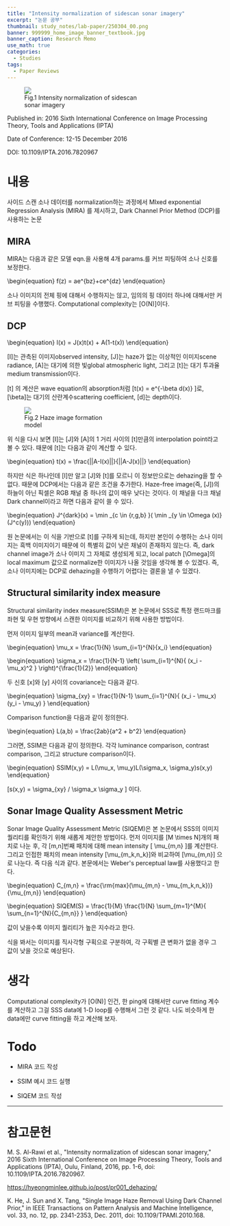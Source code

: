 ```yaml
---
title: "Intensity normalization of sidescan sonar imagery"
excerpt: "논문 공부"
thumbnail: study_notes/lab-paper/250304_00.png
banner: 999999_home_image_banner_textbook.jpg
banner_caption: Research Memo
use_math: true
categories:
  - Studies
tags:
  - Paper Reviews
---
```


<figure class="align-center" style="width: 60%">
  <a href="{{ site.url }}{{ site.baseurl }}/assets/images/study_notes/lab-paper/250304_00.png">
  <img src="{{ site.url }}{{ site.baseurl }}/assets/images/study_notes/lab-paper/250304_00.png">
  </a>
  <figcaption>
  Fig.1 Intensity normalization of sidescan sonar imagery
  </figcaption>
</figure>

Published in: 2016 Sixth International Conference on Image Processing Theory, Tools and Applications (IPTA)

Date of Conference: 12-15 December 2016

DOI: 10.1109/IPTA.2016.7820967

# 내용

사이드 스캔 소나 데이터를 normalization하는 과정에서 MIxed exponential Regression Analysis (MIRA) 를 제시하고, Dark Channel Prior Method (DCP)를 사용하는 논문

## MIRA

MIRA는 다음과 같은 모델 eqn.을 사용해 4개 params.를 커브 피팅하여 소나 신호를 보정한다.

\begin{equation}
    f(z) = ae^{bz}+ce^{dz}
\end{equation}

소나 이미지의 전체 핑에 대해서 수행하지는 않고, 임의의 핑 데이터 하나에 대해서만 커브 피팅을 수행했다. Computational complexity는 \[O(N)\]이다.

## DCP

\begin{equation}
    I(x) = J(x)t(x) + A(1-t(x))
\end{equation}

\[I\]는 관측된 이미지observed intensity, \[J\]는 haze가 없는 이상적인 이미지scene radiance, \[A\]는 대기에 의한 빛global atmospheric light, 그리고 \[t\]는 대기 투과율medium transmission이다.

\[t\] 의 계산은 wave equation의 absorption처럼 \[t(x) = e^{-\beta d(x)} \]로, \[\beta\]는 대기의 산란계수scattering coefficient, \[d\]는 depth이다.

<figure class="align-center" style="width: 40%">
  <a href="{{ site.url }}{{ site.baseurl }}/assets/images/study_notes/lab-paper/250304_01.png">
  <img src="{{ site.url }}{{ site.baseurl }}/assets/images/study_notes/lab-paper/250304_01.png">
  </a>
  <figcaption>
  Fig.2 Haze image formation model
  </figcaption>
</figure>

위 식을 다시 보면 \[I\]는 \[J\]와 \[A\]의 1 거리 사이의 \[t\]만큼의 interpolation point라고 볼 수 있다. 때문에 \[t\]는 다음과 같이 계산할 수 있다.

\begin{equation}
    t(x) = \frac{||A-I(x)||}{||A-J(x)||}
\end{equation}

하지만 식은 하나인데 \[I\]만 알고 \[J\]와 \[t\]를 모르니 이 정보만으로는 dehazing을 할 수 없다. 때문에 DCP에서는 다음과 같은 조건을 추가한다. Haze-free image(즉, \[J\])의 하늘이 아닌 픽셀은 RGB 채널 중 하나의 값이 매우 낮다는 것이다. 이 채널을 다크 채널Dark channel이라고 하면 다음과 같이 쓸 수 있다.

\begin{equation}
    J^{dark}(x) = \min _{c \in \{r,g,b\} }( \min _{y \in \Omega (x)}(J^c(y)))
\end{equation}

원 논문에서는 이 식을 기반으로 \[t\]를 구하게 되는데, 하지만 본인이 수행하는 소나 이미지는 흑백 이미지이기 때문에 이 특별히 값이 낮은 채널이 존재하지 않는다. 즉, dark channel image가 소나 이미지 그 자체로 생성되게 되고, local patch \[\Omega\]의 local maximum 값으로 normalize한 이미지가 나올 것임을 생각해 볼 수 있겠다. 즉, 소나 이미지에는 DCP로 dehazing을 수행하기 어렵다는 결론을 낼 수 있겠다.

## Structural similarity index measure

Structural similarity index measure(SSIM)은 본 논문에서 SSS로 특정 랜드마크를 좌현 및 우현 방향에서 스캔한 이미지를 비교하기 위해 사용한 방법이다.

먼저 이미지 일부의 mean과 variance를 계산한다.

\begin{equation}
    \mu\_x = \frac{1}{N} \sum\_{i=1}^{N}{x\_i}
\end{equation}

\begin{equation}
    \sigma\_x = \frac{1}{N-1} \left( \sum\_{i=1}^{N}{ (x\_i - \mu\_x)^2 } \right)^{\frac{1}{2}}
\end{equation}

두 신호 \[x\]와 \[y\] 사이의 covariance는 다음과 같다.

\begin{equation}
    \sigma\_{xy} = \frac{1}{N-1} \sum\_{i=1}^{N}{ (x\_i - \mu\_x) (y\_i - \mu\_y) }
\end{equation}

Comparison function을 다음과 같이 정의한다.

\begin{equation}
    L(a,b) = \frac{2ab}{a^2 + b^2}
\end{equation}

그러면, SSIM은 다음과 같이 정의한다. 각각 luminance comparison, contrast comparison, 그리고 structure comparison이다.

\begin{equation}
    SSIM(x,y) = L(\mu_x, \mu_y)L(\sigma_x, \sigma_y)s(x,y)
\end{equation}

\[s(x,y) = \sigma\_{xy} / \sigma\_x \sigma\_y \] 이다.

## Sonar Image Quality Assessment Metric

Sonar Image Quality Assessment Metric (SIQEM)은 본 논문에서 SSS의 이미지 퀄리티를 확인하기 위해 새롭게 제안한 방법이다. 먼저 이미지를 \[M \times N\]개의 패치로 나눈 후, 각 \[m,n\]번째 패치에 대해 mean intensity \[ \mu\_{m,n} \]를 계산한다. 그리고 인접한 패치의 mean intensity \[\mu\_{m\_k,n\_k}\]와 비교하여 \[\mu\_{m,n}\] 으로 나눈다. 즉 다음 식과 같다. 본문에서는 Weber's perceptual law를 사용했다고 한다.

\begin{equation}
    C\_{m,n} = \frac{\rm{max}(\mu\_{m,n} - \mu\_{m\_k,n\_k})}{\mu\_{m,n}}
\end{equation}

\begin{equation}
    SIQEM(S) = \frac{1}{M} \frac{1}{N} \sum\_{m=1}^{M}{ \sum\_{n=1}^{N}{C\_{m,n}} }
\end{equation}

값이 낮을수록 이미지 퀄리티가 높은 지수라고 한다.

식을 봐서는 이미지를 직사각형 구획으로 구분하여, 각 구획별 큰 변화가 없을 경우 그 값이 낮을 것으로 예상된다.

# 생각

Computational complexity가 \[O(N)\] 인건, 한 ping에 대해서만 curve fitting 계수를 계산하고 그걸 SSS data에 1-D loop를 수행해서 그런 것 같다. 나도 비슷하게 한 data에만 curve fitting을 하고 계산해 보자.

# Todo

* MIRA 코드 작성

* SSIM 예시 코드 실행

* SIQEM 코드 작성

---

# 참고문헌

M. S. Al-Rawi et al., "Intensity normalization of sidescan sonar imagery," 2016 Sixth International Conference on Image Processing Theory, Tools and Applications (IPTA), Oulu, Finland, 2016, pp. 1-6, doi: 10.1109/IPTA.2016.7820967.

<a href="https://hyeongminlee.github.io/post/pr001_dehazing/" >https://hyeongminlee.github.io/post/pr001_dehazing/</a>

K. He, J. Sun and X. Tang, "Single Image Haze Removal Using Dark Channel Prior," in IEEE Transactions on Pattern Analysis and Machine Intelligence, vol. 33, no. 12, pp. 2341-2353, Dec. 2011, doi: 10.1109/TPAMI.2010.168.
